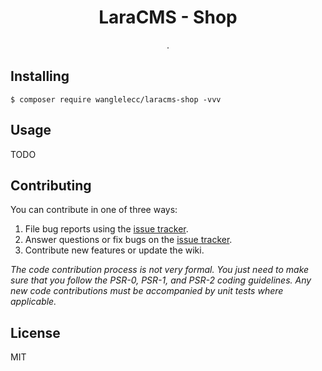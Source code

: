 <h1 align="center"> LaraCMS - Shop </h1>

<p align="center"> .</p>


## Installing

```shell
$ composer require wanglelecc/laracms-shop -vvv
```

## Usage

TODO

## Contributing

You can contribute in one of three ways:

1. File bug reports using the [issue tracker](https://github.com/wanglelecc/laravel-redis/issues).
2. Answer questions or fix bugs on the [issue tracker](https://github.com/wanglelecc/laravel-redis/issues).
3. Contribute new features or update the wiki.

_The code contribution process is not very formal. You just need to make sure that you follow the PSR-0, PSR-1, and PSR-2 coding guidelines. Any new code contributions must be accompanied by unit tests where applicable._

## License

MIT